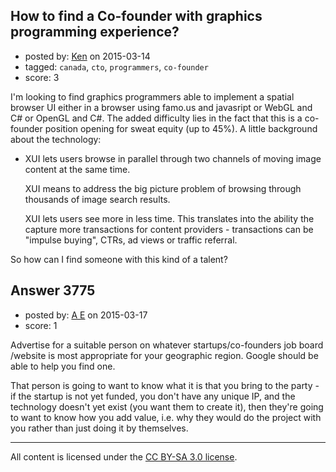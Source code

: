 ## How to find a Co-founder with graphics programming experience?

- posted by: [Ken](https://stackexchange.com/users/5940041/ken) on 2015-03-14
- tagged: `canada`, `cto`, `programmers`, `co-founder`
- score: 3

<p>I'm looking to find graphics programmers able to implement a spatial browser UI either in a browser using famo.us and javasript or WebGL and C# or OpenGL and C#.  The added difficulty lies in the fact that this is a co-founder position opening for sweat equity (up to 45%).  A little background about the technology:</p>

<ul>
<li><p>XUI lets users browse in parallel through two channels of moving
image content at the same time.  </p>

<p>XUI means to address the big picture problem of browsing through
thousands of image search results.</p>

<p>XUI lets users see more in less time.  This translates into the
ability the capture more transactions for content providers -
transactions can be "impulse buying", CTRs, ad views or traffic
referral.</p></li>
</ul>

<p>So how can I find someone with this kind of a talent?</p>



## Answer 3775

- posted by: [A E](https://stackexchange.com/users/5191744/a-e) on 2015-03-17
- score: 1

<p>Advertise for a suitable person on whatever startups/co-founders job board /website is most appropriate for your geographic region. Google should be able to help you find one.</p>

<p>That person is going to want to know what it is that you bring to the party - if the startup is not yet funded, you don't have any unique IP, and the technology doesn't yet exist (you want them to create it), then they're going to want to know how you add value, i.e. why they would do the project with you rather than just doing it by themselves.</p>




---

All content is licensed under the [CC BY-SA 3.0 license](https://creativecommons.org/licenses/by-sa/3.0/).

